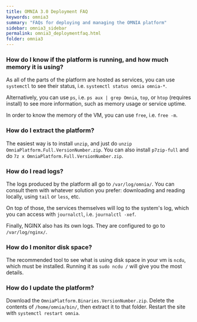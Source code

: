 ```yaml
---
title: OMNIA 3.0 Deployment FAQ
keywords: omnia3
summary: "FAQs for deploying and managing the OMNIA platform"
sidebar: omnia3_sidebar
permalink: omnia3_deploymentfaq.html
folder: omnia3
---
```


### How do I know if the platform is running, and how much memory it is using?

As all of the parts of the platform are hosted as services, you can use `systemctl` to see their status, i.e. `systemctl status omnia omnia-*`.

Alternatively, you can use `ps`, i.e. `ps aux | grep Omnia`, `top`, or `htop` (requires install) to see more information, such as memory usage or service uptime.

In order to know the memory of the VM, you can use `free`, i.e. `free -m`.

### How do I extract the platform?

The easiest way is to install `unzip`, and just do `unzip OmniaPlatform.Full.VersionNumber.zip`. You can also install `p7zip-full` and do `7z x OmniaPlatform.Full.VersionNumber.zip`.

### How do I read logs?

The logs produced by the platform all go to `/var/log/omnia/`. You can consult them with whatever solution you prefer: downloading and reading locally, using `tail` or `less`, etc.

On top of those, the services themselves will log to the system's log, which you can access with `journalctl`, i.e. `journalctl -xef`.

Finally, NGINX also has its own logs. They are configured to go to `/var/log/nginx/`.

### How do I monitor disk space?

The recommended tool to see what is using disk space in your vm is `ncdu`, which must be installed. Running it as `sudo ncdu /` will give you the most details.

### How do I update the platform?
Download the `OmniaPlatform.Binaries.VersionNumber.zip`. Delete the contents of `/home/omnia/bin/`, then extract it to that folder. Restart the site with `systemctl restart omnia`.
